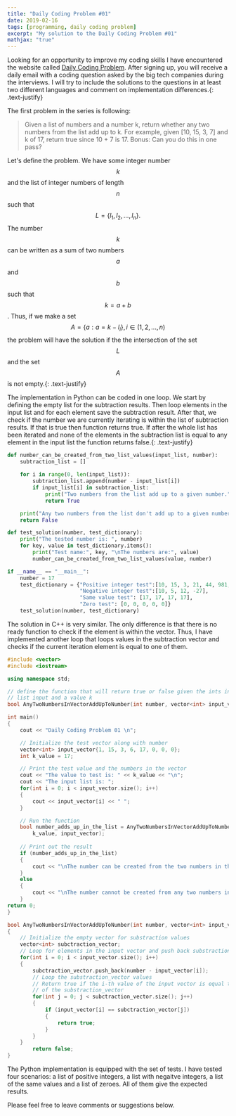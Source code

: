 ```yaml
---
title: "Daily Coding Problem #01"
date: 2019-02-16
tags: [programming, daily coding problem]
excerpt: "My solution to the Daily Coding Problem #01"
mathjax: "true"
---
```


Looking for an opportunity to improve my coding skills I have encountered the website called [Daily Coding Problem](https://www.dailycodingproblem.com/). After signing up, you will receive a daily email with a coding question asked by the big tech companies during the interviews. I will try to include the solutions to the questions in at least two different languages and comment on implementation differences.{: .text-justify}

The first problem in the series is following:
> Given a list of numbers and a number k, return whether any two numbers from the list add up to k.
> For example, given [10, 15, 3, 7] and k of 17, return true since 10 + 7 is 17.
> Bonus: Can you do this in one pass?

Let's define the problem. We have some integer number $$k$$ and the list of integer numbers of length $$n$$ such that $$ L = \{l_1, l_2, ..., l_n \}.$$ The number $$k$$ can be written as a sum of two numbers $$a$$ and $$b$$ such that $$k = a + b$$. Thus, if we make a set $$A =\{a : a = k - l_i\}, i \in (1, 2, ... , n)$$ the problem will have the solution if the the intersection of the set $$L$$ and the set $$A$$ is not empty.{: .text-justify}

The implementation in Python can be coded in one loop. We start by defining the empty list for the subtraction results. Then loop elements in the input list and for each element save the subtraction result. After that, we check if the number we are currently iterating is within the list of subtraction results. If that is true then function returns true. If after the whole list has been iterated and none of the elements in the subtraction list is equal to any element in the input list the function returns false.{: .text-justify}

```python
def number_can_be_created_from_two_list_values(input_list, number):
    subtraction_list = []
    
    for i in range(0, len(input_list)):
        subtraction_list.append(number - input_list[i]) 
        if input_list[i] in subtraction_list:
            print("Two numbers from the list add up to a given number.")  
            return True

    print("Any two numbers from the list don't add up to a given number.")
    return False

def test_solution(number, test_dictionary):
    print("The tested number is: ", number)
    for key, value in test_dictionary.items():
        print("Test name:", key, "\nThe numbers are:", value)
        number_can_be_created_from_two_list_values(value, number)

if __name__ == "__main__":
    number = 17
    test_dictionary = {"Positive integer test":[10, 15, 3, 21, 44, 981, 7],
                       "Negative integer test":[10, 5, 12, -27],
                       "Same value test": [17, 17, 17, 17],
                       "Zero test": [0, 0, 0, 0, 0]}
    test_solution(number, test_dictionary)
```

The solution in C++ is very similar. The only difference is that there is no ready function to check if the element is within the vector. Thus, I have implemented another loop that loops values in the subtraction vector and checks if the current iteration element is equal to one of them.

```cpp
#include <vector>
#include <iostream>

using namespace std;

// define the function that will return true or false given the ints in the 
// list input and a value k
bool AnyTwoNumbersInVectorAddUpToNumber(int number, vector<int> input_vector);

int main()
{
    cout << "Daily Coding Problem 01 \n";

    // Initialize the test vector along with number  
    vector<int> input_vector{1, 15, 3, 6, 17, 0, 0, 0};
    int k_value = 17;

    // Print the test value and the numbers in the vector 
    cout << "The value to test is: " << k_value << "\n";
    cout << "The input list is: ";
    for(int i = 0; i < input_vector.size(); i++)
    {
        cout << input_vector[i] << " ";
    }

    // Run the function
    bool number_adds_up_in_the_list = AnyTwoNumbersInVectorAddUpToNumber(
        k_value, input_vector);
    
    // Print out the result
    if (number_adds_up_in_the_list)
    {
        cout << "\nThe number can be created from the two numbers in the list\n";
    }
    else
    {
        cout << "\nThe number cannot be created from any two numbers in the list\n";
    }
return 0;
}

bool AnyTwoNumbersInVectorAddUpToNumber(int number, vector<int> input_vector)
{
    // Initialize the empty vector for substraction values
    vector<int> subctraction_vector;
    // Loop for elements in the input vector and push back substraction values
    for(int i = 0; i < input_vector.size(); i++)
    {
        subctraction_vector.push_back(number - input_vector[i]); 
        // Loop the substraction_vector values
        // Return true if the i-th value of the input vector is equal to element
        // of the substraction_vector
        for(int j = 0; j < subctraction_vector.size(); j++)
        {
            if (input_vector[i] == subctraction_vector[j])
            {
                return true;
            }
        }    
    }
        return false;
}
```

The Python implementation is equipped with the set of tests. I have tested four scenarios: a list of positive integers, a list with negaitve integers, a list of the same values and a list of zeroes. All of them give the expected results.

Please feel free to leave comments or suggestions below. 